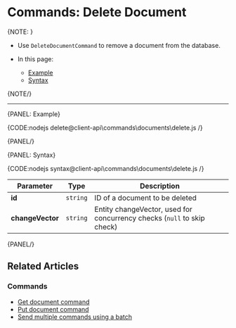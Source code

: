 # Commands: Delete Document

{NOTE: }

* Use `DeleteDocumentCommand` to remove a document from the database.

* In this page:

    * [Example](../../../client-api/commands/documents/delete#example)
    * [Syntax](../../../client-api/commands/documents/delete#syntax)

{NOTE/}

---

{PANEL: Example}

{CODE:nodejs delete@client-api\commands\documents\delete.js /}

{PANEL/}

{PANEL: Syntax}

{CODE:nodejs syntax@client-api\commands\documents\delete.js /}

| Parameter        | Type     | Description                                                             |
|------------------|----------|-------------------------------------------------------------------------|
| **id**           | `string` | ID of a document to be deleted                                          |
| **changeVector** | `string` | Entity changeVector, used for concurrency checks (`null` to skip check) |

{PANEL/}

## Related Articles

### Commands 

- [Get document command](../../../client-api/commands/documents/get)  
- [Put document command](../../../client-api/commands/documents/put)  
- [Send multiple commands using a batch](../../../client-api/commands/batches/how-to-send-multiple-commands-using-a-batch)
